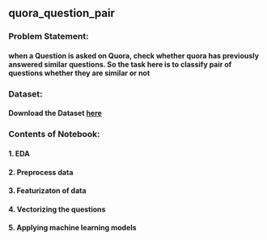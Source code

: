## quora_question_pair

### Problem Statement:
#### when a Question is asked on Quora, check whether quora has previously answered similar questions. So the task here is to classify pair of questions whether they are similar or not

### Dataset:
#### Download the Dataset [here](https://www.kaggle.com/quora/question-pairs-dataset)

### Contents of Notebook:

#### 1. EDA 
#### 2. Preprocess data 
#### 3. Featurizaton of data
#### 4. Vectorizing the questions
#### 5. Applying machine learning models 
